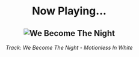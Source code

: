 <div align="center"> 
<h1>Now Playing...</h1>

![We Become The Night](https://i.scdn.co/image/ab67616d00001e023528a891d36d16d760cda271)
--
_<p>Track: We Become The Night - Motionless In White </p>_
</div>
